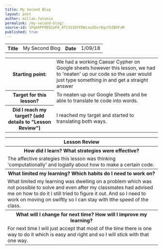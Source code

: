```yaml
---
title: My Second Blog
layout: post
author: millan.fatania
permalink: /my-second-blog/
source-id: 1PqkKPP9EO2oF8_ATCd15QYFDWixw5Dvr8qxthZBXFaM
published: true
---
```

<table>
  <tr>
    <th>Title</th>
    <td>My Second Blog</td>
    <th>Date</th>
    <td>1/09/18</td>
  </tr>
</table>


<table>
  <tr>
    <th>Starting point:</th>
    <td>We had a working Caesar Cypher on Google sheets however this lesson, we had to 'neaten' up our code so  the user would just type something in and get a straight answer</td>
  </tr>
  <tr>
    <th>Target for this lesson?</th>
    <td>To neaten up our Google Sheets and be able to translate te code into words.</td>
  </tr>
  <tr>
    <th>Did I reach my target? 
(add details to "Lesson Review")</th>
    <td>I reached my target and started to translating both ways.</td>
  </tr>
</table>


<table>
  <tr>
    <th>Lesson Review</th>
  </tr>
  <tr>
    <th>How did I learn? What strategies were effective? </th>
  </tr>
  <tr>
    <td>The affective srategies this lesson was thinking 'computationally' and logially about how to make a certain code. 
    </td>
  </tr>
  <tr>
    <th>What limited my learning? Which habits do I need to work on? </th>
  </tr>
  <tr>
    <td>What limited my learning was dwelling on a problem which was not possible to solve and even after my classmates had advised me on how to do it I still tried to figure it out. And so I need to work on moving on swiftly so I can stay with tthe speed of the class.</td>
  </tr>
  <tr>
    <th>What will I change for next time? How will I improve my learning?</th>
  </tr>
  <tr>
    <td>For next time I will just accept that most of the time there is one way to do it which is easy and right and so I will stick with that one way.</td>
  </tr>
</table>


